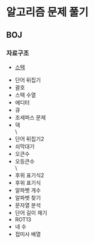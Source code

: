 # 알고리즘 문제 풀기

## BOJ

### 자료구조

- [스택](./BOJ_10828.java)

<script src="https://gist.github.com/ycj1212/38b33105a30572b86e19d4872f5e9f45.js"></script>

- 단어 뒤집기
- 괄호
- 스택 수열
- 에디터
- 큐
- 조세퍼스 문제
- 덱  
\
- 단어 뒤집기2
- 쇠막대기
- 오큰수
- 오등큰수  
\
- 후위 표기식2
- 후위 표기식
- 알파벳 개수
- 알파벳 찾기
- 문자열 분석
- 단어 길이 재기
- ROT13
- 네 수
- 접미사 배열